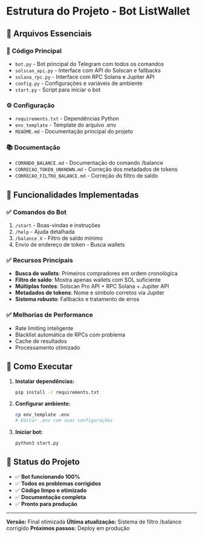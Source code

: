 # Estrutura do Projeto - Bot ListWallet

## 📁 Arquivos Essenciais

### 🤖 **Código Principal**
- `bot.py` - Bot principal do Telegram com todos os comandos
- `solscan_api.py` - Interface com API do Solscan e fallbacks
- `solana_rpc.py` - Interface com RPC Solana e Jupiter API
- `config.py` - Configurações e variáveis de ambiente
- `start.py` - Script para iniciar o bot

### ⚙️ **Configuração**
- `requirements.txt` - Dependências Python
- `env_template` - Template do arquivo .env
- `README.md` - Documentação principal do projeto

### 📚 **Documentação**
- `COMANDO_BALANCE.md` - Documentação do comando /balance
- `CORRECAO_TOKEN_UNKNOWN.md` - Correção dos metadados de tokens
- `CORRECAO_FILTRO_BALANCE.md` - Correção do filtro de saldo

## 🚀 **Funcionalidades Implementadas**

### ✅ **Comandos do Bot**
1. `/start` - Boas-vindas e instruções
2. `/help` - Ajuda detalhada
3. `/balance X` - Filtro de saldo mínimo
4. Envio de endereço de token - Busca wallets

### ✅ **Recursos Principais**
- **Busca de wallets**: Primeiros compradores em ordem cronológica
- **Filtro de saldo**: Mostra apenas wallets com SOL suficiente
- **Múltiplas fontes**: Solscan Pro API + RPC Solana + Jupiter API
- **Metadados de tokens**: Nome e símbolo corretos via Jupiter
- **Sistema robusto**: Fallbacks e tratamento de erros

### ✅ **Melhorias de Performance**
- Rate limiting inteligente
- Blacklist automática de RPCs com problema
- Cache de resultados
- Processamento otimizado

## 🔧 **Como Executar**

1. **Instalar dependências:**
   ```bash
   pip install -r requirements.txt
   ```

2. **Configurar ambiente:**
   ```bash
   cp env_template .env
   # Editar .env com suas configurações
   ```

3. **Iniciar bot:**
   ```bash
   python3 start.py
   ```

## 🎯 **Status do Projeto**

- ✅ **Bot funcionando 100%**
- ✅ **Todos os problemas corrigidos**
- ✅ **Código limpo e otimizado**
- ✅ **Documentação completa**
- ✅ **Pronto para produção**

---

**Versão:** Final otimizada
**Última atualização:** Sistema de filtro /balance corrigido
**Próximos passos:** Deploy em produção
